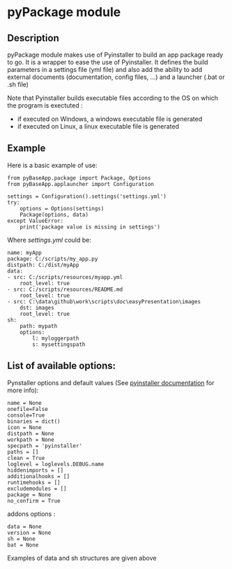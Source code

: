 
# pyPackage module

## Description
pyPackage module makes use of Pyinstaller to build an app package ready to go.
It is a wrapper to ease the use of Pyinstaller.
It defines the build parameters in a settings file (yml file) and also add the ability to add external documents (documentation, config files, ...) and a launcher (.bat or .sh file)

Note that Pyinstaller builds executable files according to the OS on which the program is exectuted :
- if executed on Windows, a windows executable file is generated
- if executed on Linux, a linux executable file is generated

## Example
Here is a basic example of use:

    from pyBaseApp.package import Package, Options
    from pyBaseApp.applauncher import Configuration
     
    settings = Configuration().settings('settings.yml')
    try:
        options = Options(settings)
        Package(options, data)
    except ValueError:
        print('package value is missing in settings')

Where *settings.yml* could be:

    name: myApp
    package: C:/scripts/my_app.py
    distpath: C:/dist/myApp
    data: 
    - src: C:/scripts/resources/myapp.yml
        root_level: true
    - src: C:/scripts/resources/README.md
        root_level: true
    - src: C:\data\github\work\scripts\doc\easyPresentation\images
        dst: images
        root_level: true
    sh:
        path: mypath
        options:
            l: myloggerpath
            s: mysettingspath


## List of available options:


Pynstaller options and default values (See [pyinstaller documentation](https://pyinstaller.readthedocs.io/en/stable/) for more info):

    name = None
    onefile=False
    console=True
    binaries = dict()
    icon = None
    distpath = None
    workpath = None
    specpath = 'pyinstaller'
    paths = []
    clean = True
    loglevel = loglevels.DEBUG.name
    hiddenimports = []
    additionalhooks = []
    runtimehooks = []
    excludemodules = []
    package = None
    no_confirm = True


addons options :

    data = None
    version = None
    sh = None
    bat = None


Examples of data and sh structures are given above
